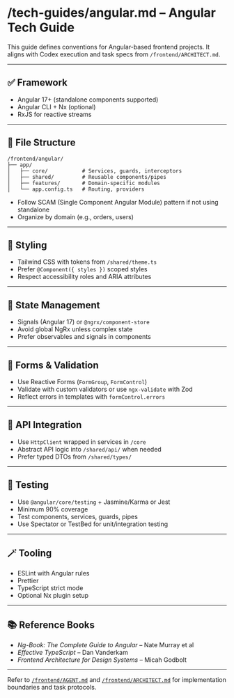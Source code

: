 # /tech-guides/angular.md – Angular Tech Guide

This guide defines conventions for Angular-based frontend projects. It aligns with Codex execution and task specs from `/frontend/ARCHITECT.md`.

---

## ✅ Framework

* Angular 17+ (standalone components supported)
* Angular CLI + Nx (optional)
* RxJS for reactive streams

---

## 🧭 File Structure

```
/frontend/angular/
├── app/
│   ├── core/           # Services, guards, interceptors
│   ├── shared/         # Reusable components/pipes
│   ├── features/       # Domain-specific modules
│   └── app.config.ts   # Routing, providers
```

* Follow SCAM (Single Component Angular Module) pattern if not using standalone
* Organize by domain (e.g., orders, users)

---

## 🎨 Styling

* Tailwind CSS with tokens from `/shared/theme.ts`
* Prefer `@Component({ styles })` scoped styles
* Respect accessibility roles and ARIA attributes

---

## 🧠 State Management

* Signals (Angular 17) or `@ngrx/component-store`
* Avoid global NgRx unless complex state
* Prefer observables and signals in components

---

## 🧾 Forms & Validation

* Use Reactive Forms (`FormGroup`, `FormControl`)
* Validate with custom validators or use `ngx-validate` with Zod
* Reflect errors in templates with `formControl.errors`

---

## 🔌 API Integration

* Use `HttpClient` wrapped in services in `/core`
* Abstract API logic into `/shared/api/` when needed
* Prefer typed DTOs from `/shared/types/`

---

## 🧪 Testing

* Use `@angular/core/testing` + Jasmine/Karma or Jest
* Minimum 90% coverage
* Test components, services, guards, pipes
* Use Spectator or TestBed for unit/integration testing

---

## 🪄 Tooling

* ESLint with Angular rules
* Prettier
* TypeScript strict mode
* Optional Nx plugin setup

---

## 📚 Reference Books

* *Ng-Book: The Complete Guide to Angular* – Nate Murray et al
* *Effective TypeScript* – Dan Vanderkam
* *Frontend Architecture for Design Systems* – Micah Godbolt

---

Refer to [`/frontend/AGENT.md`](../AGENT.md) and [`/frontend/ARCHITECT.md`](../ARCHITECT.md) for implementation boundaries and task protocols.

